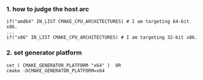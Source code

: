 ### 1. how to judge the host arc
```
if("amd64" IN_LIST CMAKE_CPU_ARCHITECTURES) # I am targeting 64-bit x86.
...
if("x86" IN_LIST CMAKE_CPU_ARCHITECTURES) # I am targeting 32-bit x86.
```

### 2.  set generator platform
```
set ( CMAKE_GENERATOR_PLATFORM "x64" )  OR
cmake -DCMAKE_GENERATOR_PLATFORM=x64
```
